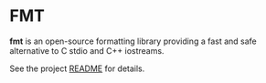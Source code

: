  # FMT
 
 
**fmt** is an open-source formatting library providing a fast and safe
alternative to C stdio and C++ iostreams.

See the project [README](fmt/README.rst) for details.


